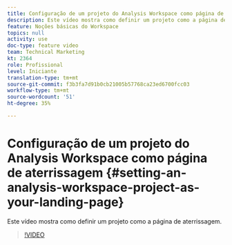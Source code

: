 ```yaml
---
title: Configuração de um projeto do Analysis Workspace como página de aterrissagem
description: Este vídeo mostra como definir um projeto como a página de aterrissagem.
feature: Noções básicas do Workspace
topics: null
activity: use
doc-type: feature video
team: Technical Marketing
kt: 2364
role: Profissional
level: Iniciante
translation-type: tm+mt
source-git-commit: f3b3fa7d91b0cb21005b57768ca23ed6700fcc03
workflow-type: tm+mt
source-wordcount: '51'
ht-degree: 35%

---
```



# Configuração de um projeto do Analysis Workspace como página de aterrissagem {#setting-an-analysis-workspace-project-as-your-landing-page}

Este vídeo mostra como definir um projeto como a página de aterrissagem.

>[!VIDEO](https://video.tv.adobe.com/v/25460/?quality=12)
